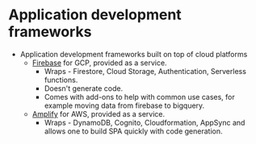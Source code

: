 # Application development frameworks

- Application development frameworks built on top of cloud platforms
  - [Firebase](https://firebase.google.com/) for GCP, provided as a service. 
    - Wraps - Firestore, Cloud Storage, Authentication, Serverless functions. 
    - Doesn't generate code. 
    - Comes with add-ons to help with common use cases, for example moving data from firebase to bigquery.
  - [Amplify](https://aws.amazon.com/amplify/) for AWS, provided as a service. 
    - Wraps - DynamoDB, Cognito, Cloudformation, AppSync and allows one to build SPA quickly with code generation.